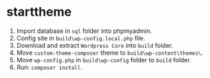 # starttheme
1. Import database in `sql` folder into phpmyadmin.
2. Config site in `build\wp-config.local.php` file.
3. Download and extract `Wordpress Core` into `build` folder.
4. Move `custom-theme-composer` theme to `build\wp-content\themes\`.
5. Move `wp-config.php` in `build\wp-config` folder to `build` folder.
6. Run: `composer install`.